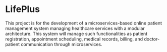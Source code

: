 # LifePlus
This project is for the development of a microservices-based online patient management system managing healthcare services with a modular architecture. This system will manage such functionalities as patient registration, appointment scheduling, medical records, billing, and doctor-patient communication through microservices. 
